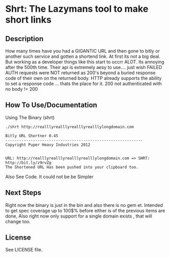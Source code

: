 Shrt: The Lazymans tool to make short links
==============================================

Description
-----------
How many times have you had a GIGANTIC URL and then gone to bitly or another such service and gotten a shortend link. At first its not a big deal. 
But working as a developer things like this start to occrr ALOT. Its annoying after the 500th time.
Their api is extremely aesy to use.... just wish FAILED AUTH requests were NOT returned as 200's beyond a buried response code of their own 
on the returned body. HTTP already supports the ability to set a response code ... thats the place for it. 200 not authenticated with no body != 200


How To Use/Documentation
-------------

Using The Binary (shrt)
     
    
    ./shrt http://realllyrealllyrealllyrealllylongdomain.com
    
    Bitly URL Shortner 0.45
    ------------------------------------------------------------
    Copyright Puper Heavy Industries 2012
    
    
    URL: http://realllyrealllyrealllyrealllylongdomain.com => SHRT: http://bit.ly/z9rvZg
    The Shortened URL Has been pushed into your clipboard too.
     


Also See Code. It could not be be Simpler


Next Steps
---------
Right now the binary is just in the bin and also there is no gem et. Intended to get spec coverage up to 100$% before either is of the previous items are done,
Also right now only support for a single domain exists , that will change too.


License
-------

See LICENSE file.
